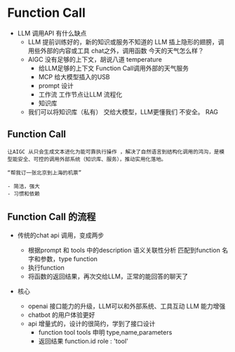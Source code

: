 # Function Call

- LLM 调用API 有什么缺点
    - LLM 提前训练好的，新的知识或服务不知道的
       LLM 插上隐形的翅膀，调用些外部的内容或工具
       chat之外，调用函数
       今天的天气怎么样？
    - AIGC 没有足够的上下文，胡说八道
        temperature 
        - 给LLM足够的上下文
            Function Call调用外部的天气服务
        - MCP 
            给大模型插入的USB
        - prompt 设计
        - 工作流
            工作节点让LLM 流程化
        - 知识库
    - 我们可以将知识库（私有） 交给大模型，LLM更懂我们
    不安全。 RAG 
    
## Function Call
    让AIGC 从只会生成文本进化为能可靠执行操作 ，解决了自然语言到结构化调用的鸿沟，是模型能安全、可控的调用外部系统（知识库、服务），推动实用化落地。

    “帮我订一张北京到上海的机票”

    - 简洁，强大
    - 习惯和依赖

## Function Call 的流程

- 传统的chat api 调用，变成两步
    - 根据prompt 和 tools 中的description 语义关联性分析
        匹配到function 名字和参数，type function
    - 执行function
    - 将函数的返回结果，再次交给LLM，正常的能回答的聊天了

- 核心
    - openai 接口能力的升级，LLM可以和外部系统、工具互动
        LLM 能力增强
    - chatbot 的用户体验更好
    - api 增量式的，设计的很简约，学到了接口设计
        - function tool tools 申明
            type,name,parameters
        - 返回结果 function.id
            role : 'tool'